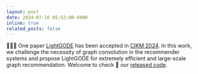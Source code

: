 ```yaml
---
layout: post
date: 2024-07-16 05:52:00-0400
inline: true
related_posts: false
---
```


:tada::tada::tada: One paper [LightGODE](https://arxiv.org/abs/2407.18910) has been accepted in [CIKM 2024](https://cikm2024.org/). In this work, we challenge the necessity of graph convolution in the recommender systems and propose LightGODE for extremely efficient and large-scale graph recommendation. Welcome to check :eyes: our [released code](https://github.com/DavidZWZ/LightGODE).